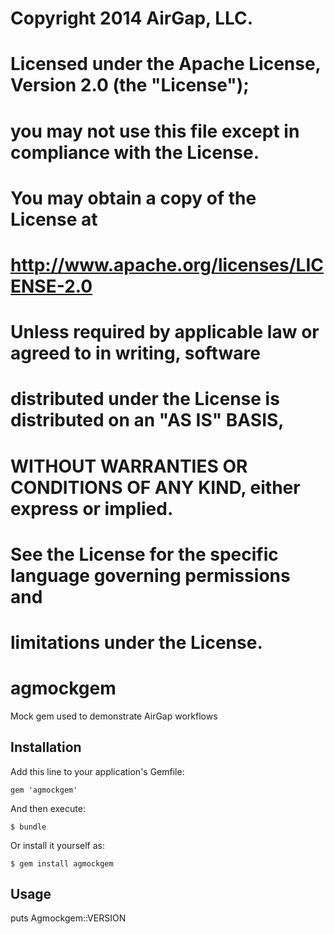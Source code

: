 #
# Copyright 2014 AirGap, LLC.
#
# Licensed under the Apache License, Version 2.0 (the "License");
# you may not use this file except in compliance with the License.
# You may obtain a copy of the License at

# http://www.apache.org/licenses/LICENSE-2.0

# Unless required by applicable law or agreed to in writing, software
# distributed under the License is distributed on an "AS IS" BASIS,
# WITHOUT WARRANTIES OR CONDITIONS OF ANY KIND, either express or implied.
# See the License for the specific language governing permissions and
# limitations under the License.
#
# agmockgem

Mock gem used to demonstrate AirGap workflows

## Installation

Add this line to your application's Gemfile:

    gem 'agmockgem'

And then execute:

    $ bundle

Or install it yourself as:

    $ gem install agmockgem

## Usage

  puts Agmockgem::VERSION
